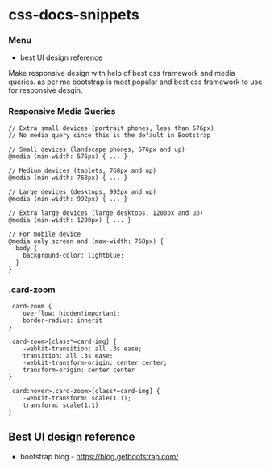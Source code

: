 # css-docs-snippets

### Menu

- best UI design reference

Make responsive design with help of best css framework and media queries. as per me bootstrap is most popular and best css framework to use for responsive desgin.

### Responsive Media Queries
```
// Extra small devices (portrait phones, less than 576px)
// No media query since this is the default in Bootstrap

// Small devices (landscape phones, 576px and up)
@media (min-width: 576px) { ... }

// Medium devices (tablets, 768px and up)
@media (min-width: 768px) { ... }

// Large devices (desktops, 992px and up)
@media (min-width: 992px) { ... }

// Extra large devices (large desktops, 1200px and up)
@media (min-width: 1200px) { ... }

// For mobile device 
@media only screen and (max-width: 768px) {
  body {
    background-color: lightblue;
  }
}
```

### .card-zoom
```
.card-zoom {
	overflow: hidden!important;
	border-radius: inherit
}

.card-zoom>[class*=card-img] {
	-webkit-transition: all .3s ease;
	transition: all .3s ease;
	-webkit-transform-origin: center center;
	transform-origin: center center
}

.card:hover>.card-zoom>[class*=card-img] {
	-webkit-transform: scale(1.1);
	transform: scale(1.1)
}
```

## Best UI design reference
- bootstrap blog - https://blog.getbootstrap.com/
